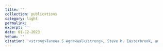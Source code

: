 ```yaml
---
title: '' 
collection: publications
category: light
permalink: 
excerpt: ''
date: 01-12-2023 
venue: ''
citation: '<strong>Taneea S Agrawaal</strong>, Steve M. Easterbrook, and Robert Soden. “Supporting Low-Emission Transport Transition Through Equitable and Just Climate Data Practices.” AGU23 (2023).'
---
```

